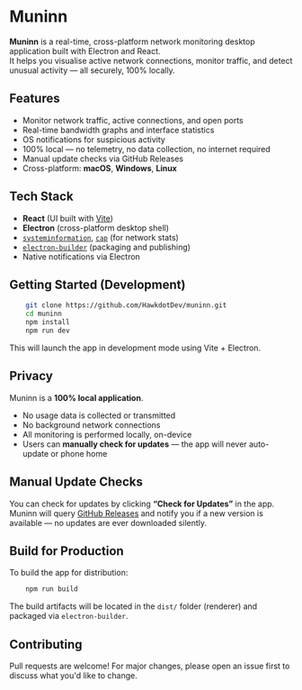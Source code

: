 # Muninn

**Muninn** is a real-time, cross-platform network monitoring desktop application built with Electron and React.  
It helps you visualise active network connections, monitor traffic, and detect unusual activity — all securely, 100% locally.

## Features

- Monitor network traffic, active connections, and open ports  
- Real-time bandwidth graphs and interface statistics  
- OS notifications for suspicious activity  
- 100% local — no telemetry, no data collection, no internet required  
- Manual update checks via GitHub Releases  
- Cross-platform: **macOS**, **Windows**, **Linux**

## Tech Stack

- **React** (UI built with [Vite](https://vitejs.dev/))  
- **Electron** (cross-platform desktop shell)  
- [`systeminformation`](https://www.npmjs.com/package/systeminformation), [`cap`](https://www.npmjs.com/package/cap) (for network stats)  
- [`electron-builder`](https://www.electron.build/) (packaging and publishing)  
- Native notifications via Electron

## Getting Started (Development)

```bash
    git clone https://github.com/HawkdotDev/muninn.git
    cd muninn
    npm install
    npm run dev
````

This will launch the app in development mode using Vite + Electron.

## Privacy

Muninn is a **100% local application**.

* No usage data is collected or transmitted
* No background network connections
* All monitoring is performed locally, on-device
* Users can **manually check for updates** — the app will never auto-update or phone home

## Manual Update Checks

You can check for updates by clicking **“Check for Updates”** in the app.
Muninn will query [GitHub Releases](https://github.com/HawkdotDev/muninn/releases) and notify you if a new version is available — no updates are ever downloaded silently.

## Build for Production

To build the app for distribution:

```bash
    npm run build
```

The build artifacts will be located in the `dist/` folder (renderer) and packaged via `electron-builder`.

## Contributing

Pull requests are welcome! For major changes, please open an issue first to discuss what you'd like to change.
